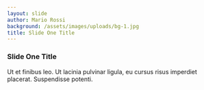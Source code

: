 ```yaml
---
layout: slide
author: Mario Rossi
background: /assets/images/uploads/bg-1.jpg
title: Slide One Title
---
```

### Slide One Title
Ut et finibus leo.
Ut lacinia pulvinar ligula, eu cursus risus imperdiet placerat.
Suspendisse potenti.
